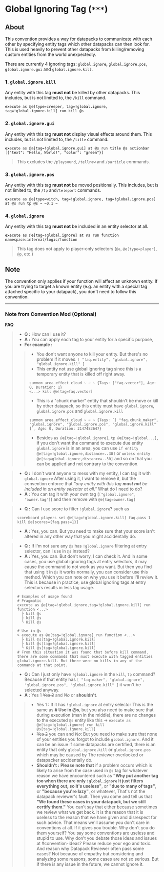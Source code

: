 # Global Ignoring Tag (`***`)

## About

This convention provides a way for datapacks to communicate with each other by specifying entity tags which other datapacks can then look for. This is used heavily to prevent other datapacks from killing/removing custom entities from the world unexpectedly.

There are currently 4 ignoring tags: `global.ignore`, `global.ignore.pos`, `global.ignore.gui` and `global.ignore.kill`.

### 1. `global.ignore.kill`

Any entity with this tag **must not** be killed by other datapacks. This includes, but is not limited to, the `/kill` command.

```mcfunction
execute as @e[type=creeper, tag=!global.ignore, tag=!global.ignore.kill] run kill @s
```

### 2. `global.ignore.gui`

Any entity with this tag **must not** display visual effects around them. This includes, but is not limited to, the `/title` command.

```mcfunction
execute as @a[tag=!global.ignore.gui] at @s run title @s actionbar [{"text": "Hello, World!", "color": "green"}]
```

> This excludes the `/playsound`, `/tellraw` and `/particle` commands.

### 3. `global.ignore.pos`

Any entity with this tag **must not** be moved positionally. This includes, but is not limited to, the `/tp` and`/teleport` commands.

```mcfunction
execute as @e[type=witch, tag=!global.ignore, tag=!global.ignore.pos] at @s run tp @s ~ ~0.1 ~
```

### 4. `global.ignore`

Any entity with this tag **must not** be included in an entity selector at all.

```mcfunction
execute as @e[tag=!global.ignore] at @s run function namespace:internal/logic/function
```

> This tag does not apply to player-only selectors (`@a`, `@e[type=player]`, `@p`, etc.)  

## Note

The convention only applies if your function will affect an unknown entity. If you are trying to target a known entity (e.g. an entity with a special tag attached specific to your datapack), you don't need to follow this convention.

--------------------

### **Note from Convention Mod (Optional)**

**FAQ**


> - **Q :** How can I use it? 
> - **A :** You can apply each tag to your entity for a specific purpose, 
> - **For example :**
>> - You don't want anyone to kill your entity. But there's no problem if it moves. `[ "faq.entity", "global.ignore", "global.ignore.kill" ]`
>> - This entity not use global ignoring tag since this is a temporary entity that is killed off right away.
>> ```mcfunction
>> summom area_effect_cloud ~ ~ ~ {Tags: ["faq.vector"], Age: 0, Duration: 1}
>> <...> kill @e[tag=faq.vector]
>> ```
>> - This is a "chunk marker" entity that shouldn't be move or kill by other datapack, so this entity must have `global.ignore`, `global.ignore.pos` and `global.ignore.kill`
>> ```mcfunction
>> summom area_effect_cloud ~ ~ ~ {Tags: `[ "faq.chunk_maker", "global.ignore", "global.ignore.pos", "global.ignore.kill" ]`, Age: 0, Duration: 2147483647}
>> ```
>> - Besides `as @e[tag=!global.ignore]`, `tp @e[tag=!global...]`, if you don't want the command to execute due entity `global.ignore` is in an area, you can use `if entity @e[tag=!global.ignore,distance=..30]` or `unless entity @e[tag=global.ignore,distance=..30]` and so on that you can be applied and not contrary to the convention.

> - **Q :** I don't want anyone to mess with my entity, I can tag it with `global.ignore` After using it, I want to remove it, but the convention enforce that *"any entity with this tag **must not** be included in an entity selector at all."* What do I need to do?
> - **A :** You can tag it with your own tag (`["global.ignore", "owner.tag"]`) and then remove with `@e[tag=owner.tag]`


> - **Q :** Can I use score to filter `!global.ignore`?
such as 
>```mcfunction
> scoreboard players set @e[tag=!global.ignore.kill] faq.pass 1
> kill @e[scores={faq.pass=1}]
>```
> - **A :** Yes, you can. But you need to make sure that your score isn't altered in any other way that you might accidentally do.

> - **Q :** If I'm not sure any `@s` has `!global.ignore` filtering at entry selector, can I use in `@s` instead?
> - **A :** Yes, you can. But don't worry, I can check it. And in some cases, you use global ignoring tags at entry selectors, it may cause the command to not work as you want. But then you find that using it in `@s` it works normally, you can consider use this method. Which you can note on why you use it before I'll review it. This is because in practice, use global ignoring tags at entry selectors results in less tag usage.
>```mcfunction
> # Examples of usage found
> # Pragmatic
> execute as @e[tag=!global.ignore,tag=!global.ignore.kill] run function <...>
>   ├ kill @s
>   ├ kill @s
>   ╰ Kill @s
>
> # Use in @s
> > execute as @e[tag=!global.ignore] run function <...>
>   ├ kill @s[tag=!global.ignore.kill]
>   ├ kill @s[tag=!global.ignore.kill]
>   ╰ Kill @s[tag=!global.ignore.kill]
> # From this situation it was found that before kill command, there are some commands that must execute with tagged entities global.ignore.kill. But there were no kills in any of the commands at that point.
>```

> - **Q :** Can I just only have `!global.ignore` in the `kill`, `tp` command? Because if that entity has `[ "faq.maker", "global.ignore", "global.ignore.pos", "global.ignore.kill" ]` it won't be selected anyway. 
> - **A :** Yes 1 ~~Yes 2~~ and *No* or **shouldn't**. 
>> - Yes 1 : If it has `!global.ignore` at entry selector This is the same as **# Use in @s**, but you also need to make sure that during execution (man in the middle), there are no changes to the executed `@s` entity like this -> `execute as @e[tag=!global.ignore] run kill @s[tag=!global.ignore.kill]`
>> - ~~Yes 2~~ you can and *No*: But you need to make sure that none of your entities you forgot to include `global.ignore`. And it can be an issue if some datapacks are certified, there is an entity that only `global.ignore.kill` or `global.ignore.pos` which may be caused by The reviewer overlooked or datapacker accidentally do.
>> - **Shouldn't :** **Please note that** if a problem occurs which is likely to arise from the case used in `@s` tag for whatever reason we have encountered such as **"Why put another tag too when there are only `!global.ignore` It just filters everything out, so it's useless"**, or **"due to many of tags"**, or **"because you're lazy"**, or whatever, That's not the datapack reviewer's fault. Then you come and tell us that **"We found these cases in your datapack, but we still certify them."** You can't say that either because sometimes we review what we get back. It is the reason that it is useless to the reason that we have given and disrespect for such advice. That means we'll assume you don't care in conventions at all. If it gives you trouble. Why don't you do them yourself? You say some conventions are useless and stupid to use. Why don't you debate those ideas and issues at #convention-ideas? Please reduce your ego and toxic. And reason why Datapack Reviewer often pass some cases? Not because of empathy but considering and analyzing some reasons, some cases are not so serious. But if there is any issue in the future, we cannot ignore it.